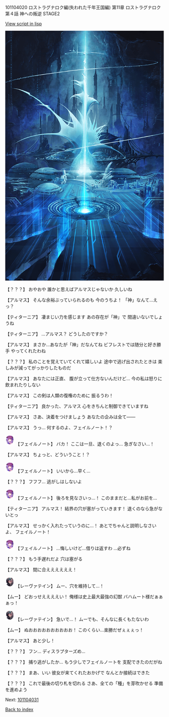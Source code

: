 101104020 ロストラグナロク編(失われた千年王国編) 第11章 ロストラグナロク 第４話 神への叛逆 STAGE2

[View script in lisp](../scripts/101104020.txt)

![profound.png](../images/backgrounds/profound.png)

【？？？】
おやおや
誰かと思えばアルマスじゃないか
久しいね

【アルマス】
そんな余裕ぶっていられるのも
今のうちよ！
「神」なんて…えっ？

【ティターニア】
凄まじい力を感じます
あの存在が「神」で
間違いないでしょうね

【ティターニア】
…アルマス？
どうしたのですか？

【アルマス】
まさか…あなたが「神」だなんてね
ビフレストでは随分と好き勝手
やってくれたわね

【？？？】
私のことを覚えていてくれて嬉しいよ
途中で逃げ出されたときは
楽しみが減ってがっかりしたものだ

【アルマス】
あなたには正直、
腹が立って仕方ないんだけど…
今の私は怒りに飲まれたりしない

【アルマス】
この剣は人類の復権のために
振るうわ！

【ティターニア】
良かった、アルマス
心をきちんと制御できていますね

【アルマス】
さあ、決着をつけましょう
あなたの企みは全て――

【アルマス】
うっ…
何するのよ、フェイルノート！？

<img src="../images/units/3401911.png" alt="3401911.png" height="34"/>
【フェイルノート】
バカ！
ここは一旦、退くのよっ…
急ぎなさい…！

【アルマス】
ちょっと、どういうこと！？

<img src="../images/units/3401911.png" alt="3401911.png" height="34"/>
【フェイルノート】
いいから…早く…

【？？？】
フフフ…
逃がしはしないよ

<img src="../images/units/3401911.png" alt="3401911.png" height="34"/>
【フェイルノート】
後ろを見なさいっ…！
このままだと…私がお前を…

【ティターニア】
アルマス！
結界の穴が塞がっていきます！
退くのなら急がないとっ

【アルマス】
せっかく入れたっていうのに…！
あとでちゃんと説明しなさいよ、
フェイルノート！

<img src="../images/units/3401911.png" alt="3401911.png" height="34"/>
【フェイルノート】
…悔しいけど…借りは返すわ
…必ずね

【？？？】
もう手遅れだよ
穴は塞がる

【アルマス】
間に合ええええええ！

<img src="../images/units/3100211.png" alt="3100211.png" height="34"/>
【レーヴァテイン】
ムー、穴を維持して…！

【ムー】
どおっせええええい！
俺様は史上最大最強の幻獣
バハムート様だぁぁぁっ！

<img src="../images/units/3100211.png" alt="3100211.png" height="34"/>
【レーヴァテイン】
急いで…！
ムーでも、そんなに長くもたないわ

【ムー】
ぬおおおおおおおおおお！
このくらい…楽勝だぜぇぇぇっ！

【アルマス】
あと少し！

【？？？】
フン…
ディスラプターズめ…

【？？？】
捕り逃がしたか…
もう少しでフェイルノートを
支配できたのだがね

【？？？】
まあ、いい
彼女が来てくれたおかげで
なんとか接続はできた

【？？？】
これで最後の切り札を切れる
さあ、全ての「種」を芽吹かせる
準備を進めよう

Next: [101104031](101104031.md)

[Back to index](index.md)
